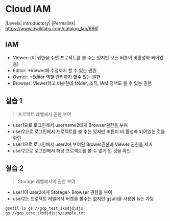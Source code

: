 # Cloud IAM
|Levels| introductory|
|Permalink| https://www.qwiklabs.com/catalog_lab/686|

## IAM
- Viewer: (이 권한을 주면 프로젝트를 볼 수는 있지만 모든 버튼이 비활성화 되어있음)
- Editor: +Viewer에 수정까지 할 수 있는 권한
- Owner: +Editor 역할 관리까지 할수 있는 권한
- Browser: Viewer하고 비슷한데 folder, 조직, IAM 정책도 볼 수 있는 권한

## 실습 1
> 프로젝트 레벨에서 권한 부여
- user1으로 로그인해서 username2에게 Browser권한을 부여
- user2으로 로그인해서 프로젝트를 볼 수는 있지만 버튼이 비 활성화 되어있는 것을 확인
- user1으로 로그인해서 user2에 부여된 Brower권한과 Viewer 권한을 제거
- user2으로 로그인해서 해당 프로젝트를 볼 수 없게 된 것을 확인

## 실습 2
> Storage 레벨에서의 권한 부여
- user1이 user2에게 Storage> Browser 권한을 부여
- user2는 프로젝트 레벨에서 버켓을 볼수는 없지만 gsutil을 사용한 ls는 가능
~~~bash
gsutil ls gs://gcp_test_sksdjdjsjs
gs://gcp_test_sksdjdjsjs/sample.txt
~~~ 